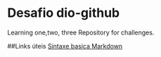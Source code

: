 # Desafio dio-github
Learning one,two, three
Repository for challenges.

##Links úteis
[Sintaxe basica Markdown](https://www.markdownguide.org/cheat-sheet/#basic-syntax)
